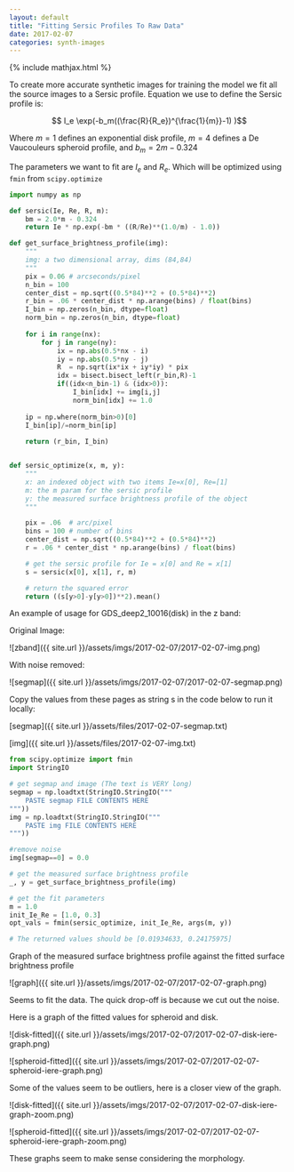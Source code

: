 ```yaml
---
layout: default
title: "Fitting Sersic Profiles To Raw Data"
date: 2017-02-07
categories: synth-images
---
```


{% include mathjax.html %}

To create more accurate synthetic images for training the model we fit all the source images to a Sersic profile. Equation we use to define the Sersic profile is:

$$ I_e \exp(-b_m((\frac{R}{R_e})^{\frac{1}{m}}-1) )$$

Where $m=1$ defines an exponential disk profile, $m=4$ defines a De Vaucouleurs spheroid profile, and $b_m=2m-0.324$

The parameters we want to fit are $I_e$ and $R_e$. Which will be optimized using `fmin`  from `scipy.optimize`

~~~ python
import numpy as np

def sersic(Ie, Re, R, m):
    bm = 2.0*m - 0.324
	return Ie * np.exp(-bm * ((R/Re)**(1.0/m) - 1.0))

def get_surface_brightness_profile(img):
    """
    img: a two dimensional array, dims (84,84)
    """
    pix = 0.06 # arcseconds/pixel
    n_bin = 100
    center_dist = np.sqrt((0.5*84)**2 + (0.5*84)**2)
    r_bin = .06 * center_dist * np.arange(bins) / float(bins)
    I_bin = np.zeros(n_bin, dtype=float)
    norm_bin = np.zeros(n_bin, dtype=float)
    
    for i in range(nx):
        for j in range(ny):
            ix = np.abs(0.5*nx - i) 
            iy = np.abs(0.5*ny - j)
            R  = np.sqrt(ix*ix + iy*iy) * pix        
            idx = bisect.bisect_left(r_bin,R)-1
            if((idx<n_bin-1) & (idx>0)):
                I_bin[idx] += img[i,j]
                norm_bin[idx] += 1.0
                
    ip = np.where(norm_bin>0)[0]
    I_bin[ip]/=norm_bin[ip]
    
    return (r_bin, I_bin)   


def sersic_optimize(x, m, y):
    """
	x: an indexed object with two items Ie=x[0], Re=[1]
	m: the m param for the sersic profile
	y: the measured surface brightness profile of the object
	"""

    pix = .06  # arc/pixel
    bins = 100 # number of bins 
    center_dist = np.sqrt((0.5*84)**2 + (0.5*84)**2)
    r = .06 * center_dist * np.arange(bins) / float(bins)

    # get the sersic profile for Ie = x[0] and Re = x[1]
    s = sersic(x[0], x[1], r, m)

    # return the squared error
    return ((s[y>0]-y[y>0])**2).mean()
~~~

An example of usage for GDS_deep2_10016(disk) in the z band:

Original Image:

![zband]({{ site.url }}/assets/imgs/2017-02-07/2017-02-07-img.png)

With noise removed:

![segmap]({{ site.url }}/assets/imgs/2017-02-07/2017-02-07-segmap.png)

Copy the values from these pages as string s in the code below to run it locally:

[segmap]({{ site.url }}/assets/files/2017-02-07-segmap.txt)

[img]({{ site.url }}/assets/files/2017-02-07-img.txt)

~~~python
from scipy.optimize import fmin
import StringIO

# get segmap and image (The text is VERY long)
segmap = np.loadtxt(StringIO.StringIO("""
	PASTE segmap FILE CONTENTS HERE
"""))
img = np.loadtxt(StringIO.StringIO("""
	PASTE img FILE CONTENTS HERE
"""))

#remove noise
img[segmap==0] = 0.0

# get the measured surface brightness profile
_, y = get_surface_brightness_profile(img)

# get the fit parameters
m = 1.0
init_Ie_Re = [1.0, 0.3]
opt_vals = fmin(sersic_optimize, init_Ie_Re, args(m, y))

# The returned values should be [0.01934633, 0.24175975]
~~~

Graph of the measured surface brightness profile against the fitted surface brightness profile

![graph]({{ site.url }}/assets/imgs/2017-02-07/2017-02-07-graph.png)

Seems to fit the data. The quick drop-off is because we  cut out the noise. 

Here is a graph of the fitted values for spheroid and disk.

![disk-fitted]({{ site.url }}/assets/imgs/2017-02-07/2017-02-07-disk-iere-graph.png)

![spheroid-fitted]({{ site.url }}/assets/imgs/2017-02-07/2017-02-07-spheroid-iere-graph.png)

Some of the values seem to be outliers, here is a closer view of the graph.

![disk-fitted]({{ site.url }}/assets/imgs/2017-02-07/2017-02-07-disk-iere-graph-zoom.png)

![spheroid-fitted]({{ site.url }}/assets/imgs/2017-02-07/2017-02-07-spheroid-iere-graph-zoom.png)

These graphs seem to make sense considering the morphology. 

